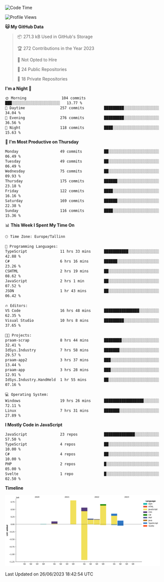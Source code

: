 <!--START_SECTION:waka-->
![Code Time](http://img.shields.io/badge/Code%20Time-276%20hrs%2046%20mins-blue)

![Profile Views](http://img.shields.io/badge/Profile%20Views-0-blue)

**🐱 My GitHub Data** 

> 📦 271.3 kB Used in GitHub's Storage 
 > 
> 🏆 272 Contributions in the Year 2023
 > 
> 🚫 Not Opted to Hire
 > 
> 📜 24 Public Repositories 
 > 
> 🔑 18 Private Repositories 
 > 
**I'm a Night 🦉** 

```text
🌞 Morning                104 commits         ███░░░░░░░░░░░░░░░░░░░░░░   13.77 % 
🌆 Daytime                257 commits         █████████░░░░░░░░░░░░░░░░   34.04 % 
🌃 Evening                276 commits         █████████░░░░░░░░░░░░░░░░   36.56 % 
🌙 Night                  118 commits         ████░░░░░░░░░░░░░░░░░░░░░   15.63 % 
```
📅 **I'm Most Productive on Thursday** 

```text
Monday                   49 commits          ██░░░░░░░░░░░░░░░░░░░░░░░   06.49 % 
Tuesday                  49 commits          ██░░░░░░░░░░░░░░░░░░░░░░░   06.49 % 
Wednesday                75 commits          ██░░░░░░░░░░░░░░░░░░░░░░░   09.93 % 
Thursday                 175 commits         ██████░░░░░░░░░░░░░░░░░░░   23.18 % 
Friday                   122 commits         ████░░░░░░░░░░░░░░░░░░░░░   16.16 % 
Saturday                 169 commits         ██████░░░░░░░░░░░░░░░░░░░   22.38 % 
Sunday                   116 commits         ████░░░░░░░░░░░░░░░░░░░░░   15.36 % 
```


📊 **This Week I Spent My Time On** 

```text
🕑︎ Time Zone: Europe/Tallinn

💬 Programming Languages: 
TypeScript               11 hrs 33 mins      ███████████░░░░░░░░░░░░░░   42.88 % 
C#                       6 hrs 16 mins       ██████░░░░░░░░░░░░░░░░░░░   23.26 % 
CSHTML                   2 hrs 19 mins       ██░░░░░░░░░░░░░░░░░░░░░░░   08.62 % 
JavaScript               2 hrs 1 min         ██░░░░░░░░░░░░░░░░░░░░░░░   07.52 % 
JSON                     1 hr 43 mins        ██░░░░░░░░░░░░░░░░░░░░░░░   06.42 % 

🔥 Editors: 
VS Code                  16 hrs 48 mins      ████████████████░░░░░░░░░   62.35 % 
Visual Studio            10 hrs 8 mins       █████████░░░░░░░░░░░░░░░░   37.65 % 

🐱‍💻 Projects: 
praam-scrap              8 hrs 44 mins       ████████░░░░░░░░░░░░░░░░░   32.41 % 
IdSys.Industry           7 hrs 58 mins       ███████░░░░░░░░░░░░░░░░░░   29.57 % 
praam-app2               3 hrs 37 mins       ███░░░░░░░░░░░░░░░░░░░░░░   13.44 % 
praam-app                3 hrs 28 mins       ███░░░░░░░░░░░░░░░░░░░░░░   12.91 % 
IdSys.Industry.HandHeld  1 hr 55 mins        ██░░░░░░░░░░░░░░░░░░░░░░░   07.16 % 

💻 Operating System: 
Windows                  19 hrs 26 mins      ██████████████████░░░░░░░   72.11 % 
Linux                    7 hrs 31 mins       ███████░░░░░░░░░░░░░░░░░░   27.89 % 
```

**I Mostly Code in JavaScript** 

```text
JavaScript               23 repos            ██████████████░░░░░░░░░░░   57.50 % 
TypeScript               4 repos             ██░░░░░░░░░░░░░░░░░░░░░░░   10.00 % 
C#                       4 repos             ██░░░░░░░░░░░░░░░░░░░░░░░   10.00 % 
PHP                      2 repos             █░░░░░░░░░░░░░░░░░░░░░░░░   05.00 % 
Svelte                   1 repo              █░░░░░░░░░░░░░░░░░░░░░░░░   02.50 % 
```



**Timeline**

![Lines of Code chart](https://raw.githubusercontent.com/Piilu/Piilu/main/assets/bar_graph.png)


 Last Updated on 26/06/2023 18:42:54 UTC
<!--END_SECTION:waka-->